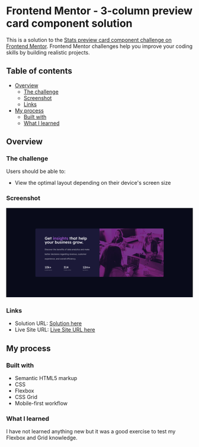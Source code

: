 
# Frontend Mentor - 3-column preview card component solution
This is a solution to the [Stats preview card component challenge on Frontend Mentor](https://www.frontendmentor.io/challenges/stats-preview-card-component-8JqbgoU62). Frontend Mentor challenges help you improve your coding skills by building realistic projects. 

## Table of contents
- [Overview](#overview)
  - [The challenge](#the-challenge)
  - [Screenshot](#screenshot)
  - [Links](#links)
- [My process](#my-process)
  - [Built with](#built-with)
  - [What I learned](#what-i-learned)

## Overview


### The challenge
Users should be able to:
- View the optimal layout depending on their device's screen size
### Screenshot
![](./screenshot.png)

### Links

- Solution URL: [Solution here](https://github.com/brobert04/3ColumnPreviewCard)
- Live Site URL: [Live Site URL here](https://brobert04.github.io/3ColumnPreviewCard/)

## My process

### Built with

- Semantic HTML5 markup
- CSS 
- Flexbox
- CSS Grid
- Mobile-first workflow

### What I learned
I have not learned anything new but it was a good exercise to test my Flexbox and Grid knowledge.